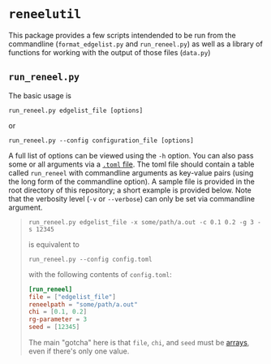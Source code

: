 # `reneelutil`

This package provides a few scripts intendended to be run from the commandline (`format_edgelist.py` and `run_reneel.py`) as well as a library of functions for working with the output of those files (`data.py`)

## `run_reneel.py`

The basic usage is
```shell
run_reneel.py edgelist_file [options]
```
or
```shell
run_reneel.py --config configuration_file [options]
```

A full list of options can be viewed using the `-h` option. You can also pass some or all arguments via a [`.toml` file](https://toml.io/en/). The toml file should contain a table called `run_reneel` with commandline arguments as key-value pairs (using the long form of the commandline option). A sample file is provided in the root directory of this repository; a short example is provided below. Note that the verbosity level (`-v` or `--verbose`) can only be set via commandline argument.


> ```shell
> run_reneel.py edgelist_file -x some/path/a.out -c 0.1 0.2 -g 3 -s 12345
> ```
> is equivalent to
> ```shell
> run_reneel.py --config config.toml
> ```
> with the following contents of `config.toml`:
> ```toml
> [run_reneel]
> file = ["edgelist_file"]
> reneelpath = "some/path/a.out"
> chi = [0.1, 0.2]
> rg-parameter = 3
> seed = [12345]
> ```
> The main "gotcha" here is that `file`, `chi`, and `seed` must be [arrays](https://toml.io/en/v1.0.0#array), even if there's only one value.